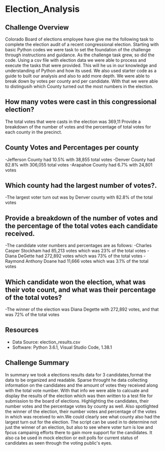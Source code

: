 # Election_Analysis

## Challenge Overview
Colorado Board of elections employee have give me the following task to complete the election audit of a recent congressional election.
Starting with basic Python codes we were task to set the foundation of the challenge through instructions and guidance. As the challenge task grew, so did the code. Using a csv file with election data we were able to process and execute the tasks that were provided. This will he us in our knowledge and understanding of Python and how its used. We also used starter code as a guide to built our analysis and also to add more depth. We were able to break down by votes per county and per candidate. With that we were able to distingusih which County turned out the most numbers in the election.

## How many votes were cast in this congressional election?
The total votes that were casts in the election was 369,11
Provide a breakdown of the number of votes and the percentage of total votes for each county in the precinct.
## County Votes and Percentages per county
-Jefferson County had 10.5% with 38,855 total votes
-Denver County had 82.8% with 306,055 total votes
-Arapahoe County had 6.7% with 24,801 votes
## Which county had the largest number of votes?.
-The largest voter turn out was by Denver county with 82.8% of the total votes
## Provide a breakdown of the number of votes and the percentage of the total votes each candidate received.
-The candidate voter numbers and percentages are as follows:
    -Charles Casper Stockham had 85,213 votes which was 23% of the total votes
    - Diana DeGette had 272,892 votes which was 73% of the total votes
    -Raymond Anthony Doane had 11,666 votes which was 3.1% of the total votes
    
## Which candidate won the election, what was their vote count, and what was their percentage of the total votes?
-The winner of the election was Diana Degette with 272,892 votes, and that was 72% of the total votes

## Resources
- Data Source: election_results.csv
- Software: Python 3.6.1, Visual Studio Code, 1.38.1


## Challenge Summary
In summary we took a elections results data for 3 candidates,format the data to be organized and readable. Sparse throught he data collecting information on the candidates and the amount of votes they received along with the total vote number. With that info we were able to calcuate and display the results of the election which was then written to a test file for submission to the board of elections. Highlighting the candidates, their number votes and the percentage votes by county as well. Also spotlighted the winner of the election, their number votes and percentage of the votes in which was received to win.We could clearly see what county also had the largest turn out for the election. The script can be used in to determine not just the winner of an election, but also to see where voter turn is low and fpcus campainig efforts there to gain more support for the candidates. It also ca be used in mock election or exit polls for current status of candidates as seen through the voting public's eyes.
